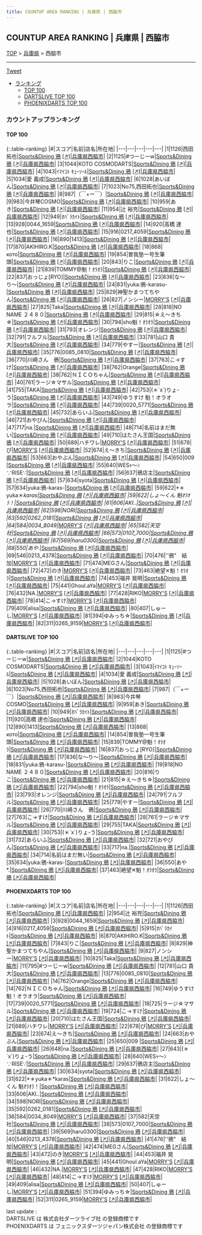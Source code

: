 ```yaml
---
title: COUNTUP AREA RANKING | 兵庫県 | 西脇市
---
```

## COUNTUP AREA RANKING | 兵庫県 | 西脇市

[TOP](/darts/rank/) > [兵庫県](/darts/rank/兵庫県/) > 西脇市

___

<a href="https://twitter.com/share?ref_src=twsrc%5Etfw" data-text="COUNTUP AREA RANKING | 兵庫県西脇市" class="twitter-share-button" data-hashtags="DARTSLIVE,PHOENIXDARTS,darts,ダーツ" data-show-count="false">Tweet</a>

* [ランキング](#カウントアップランキング)
    * [TOP 100](#top-100)
    * [DARTSLIVE TOP 100](#dartslive-top-100)
    * [PHOENIXDARTS TOP 100](#phoenixdarts-top-100)

### カウントアップランキング

#### TOP 100



{:.table-ranking}
|#|スコア|名前|店名|所在地|
|---|---|---|---|---|
|1|1126|<span class="rank-name-pd">西田 拓也</span>|<a href="/darts/rank/shops/91659.html">Sports&Dining 鴉</a> <a href="https://vs.phoenixdarts.com/jp/shop/shopDetailInfo/s_91659?s_seq=91659">[↗]</a>|<a href="/darts/rank/兵庫県/西脇市">兵庫県西脇市</a>|
|2|1125|<span class="rank-name-dl">#つーじーw</span>|<a href="/darts/rank/shops/179355d68bf3e2df58d385ea46352d8f.html">Sports&Dining 鴉</a> <a href="https://search.dartslive.com/jp/shop/179355d68bf3e2df58d385ea46352d8f">[↗]</a>|<a href="/darts/rank/兵庫県/西脇市">兵庫県西脇市</a>|
|3|1044|<span class="rank-name-dl">KOTO COSMODARTS</span>|<a href="/darts/rank/shops/179355d68bf3e2df58d385ea46352d8f.html">Sports&Dining 鴉</a> <a href="https://search.dartslive.com/jp/shop/179355d68bf3e2df58d385ea46352d8f">[↗]</a>|<a href="/darts/rank/兵庫県/西脇市">兵庫県西脇市</a>|
|4|1043|<span class="rank-name-dl">ｲﾏｲｺﾄ ｷｭｰｿｰﾙ</span>|<a href="/darts/rank/shops/179355d68bf3e2df58d385ea46352d8f.html">Sports&Dining 鴉</a> <a href="https://search.dartslive.com/jp/shop/179355d68bf3e2df58d385ea46352d8f">[↗]</a>|<a href="/darts/rank/兵庫県/西脇市">兵庫県西脇市</a>|
|5|1034|<span class="rank-name-dl">愛 義成</span>|<a href="/darts/rank/shops/179355d68bf3e2df58d385ea46352d8f.html">Sports&Dining 鴉</a> <a href="https://search.dartslive.com/jp/shop/179355d68bf3e2df58d385ea46352d8f">[↗]</a>|<a href="/darts/rank/兵庫県/西脇市">兵庫県西脇市</a>|
|6|1028|<span class="rank-name-dl">あいぼん</span>|<a href="/darts/rank/shops/179355d68bf3e2df58d385ea46352d8f.html">Sports&Dining 鴉</a> <a href="https://search.dartslive.com/jp/shop/179355d68bf3e2df58d385ea46352d8f">[↗]</a>|<a href="/darts/rank/兵庫県/西脇市">兵庫県西脇市</a>|
|7|1023|<span class="rank-name-dl">No75,西田拓也</span>|<a href="/darts/rank/shops/179355d68bf3e2df58d385ea46352d8f.html">Sports&Dining 鴉</a> <a href="https://search.dartslive.com/jp/shop/179355d68bf3e2df58d385ea46352d8f">[↗]</a>|<a href="/darts/rank/兵庫県/西脇市">兵庫県西脇市</a>|
|8|987|<span class="rank-name-dl">（￣+ー￣）</span>|<a href="/darts/rank/shops/179355d68bf3e2df58d385ea46352d8f.html">Sports&Dining 鴉</a> <a href="https://search.dartslive.com/jp/shop/179355d68bf3e2df58d385ea46352d8f">[↗]</a>|<a href="/darts/rank/兵庫県/西脇市">兵庫県西脇市</a>|
|9|983|<span class="rank-name-dl">今井琴COSMO</span>|<a href="/darts/rank/shops/179355d68bf3e2df58d385ea46352d8f.html">Sports&Dining 鴉</a> <a href="https://search.dartslive.com/jp/shop/179355d68bf3e2df58d385ea46352d8f">[↗]</a>|<a href="/darts/rank/兵庫県/西脇市">兵庫県西脇市</a>|
|10|959|<span class="rank-name-dl">あき</span>|<a href="/darts/rank/shops/179355d68bf3e2df58d385ea46352d8f.html">Sports&Dining 鴉</a> <a href="https://search.dartslive.com/jp/shop/179355d68bf3e2df58d385ea46352d8f">[↗]</a>|<a href="/darts/rank/兵庫県/西脇市">兵庫県西脇市</a>|
|11|954|<span class="rank-name-pd"><span class="pro-icon-pd"></span>辻󠄀 裕充</span>|<a href="/darts/rank/shops/91659.html">Sports&Dining 鴉</a> <a href="https://vs.phoenixdarts.com/jp/shop/shopDetailInfo/s_91659?s_seq=91659">[↗]</a>|<a href="/darts/rank/兵庫県/西脇市">兵庫県西脇市</a>|
|12|949|<span class="rank-name-dl">ｵﾊﾞﾗｶｲﾄ</span>|<a href="/darts/rank/shops/179355d68bf3e2df58d385ea46352d8f.html">Sports&Dining 鴉</a> <a href="https://search.dartslive.com/jp/shop/179355d68bf3e2df58d385ea46352d8f">[↗]</a>|<a href="/darts/rank/兵庫県/西脇市">兵庫県西脇市</a>|
|13|928|<span class="rank-name-pd">0044_1659</span>|<a href="/darts/rank/shops/91659.html">Sports&Dining 鴉</a> <a href="https://vs.phoenixdarts.com/jp/shop/shopDetailInfo/s_91659?s_seq=91659">[↗]</a>|<a href="/darts/rank/兵庫県/西脇市">兵庫県西脇市</a>|
|14|920|<span class="rank-name-dl">高橋 達也</span>|<a href="/darts/rank/shops/179355d68bf3e2df58d385ea46352d8f.html">Sports&Dining 鴉</a> <a href="https://search.dartslive.com/jp/shop/179355d68bf3e2df58d385ea46352d8f">[↗]</a>|<a href="/darts/rank/兵庫県/西脇市">兵庫県西脇市</a>|
|15|916|<span class="rank-name-pd">0217_4059</span>|<a href="/darts/rank/shops/91659.html">Sports&Dining 鴉</a> <a href="https://vs.phoenixdarts.com/jp/shop/shopDetailInfo/s_91659?s_seq=91659">[↗]</a>|<a href="/darts/rank/兵庫県/西脇市">兵庫県西脇市</a>|
|16|890|<span class="rank-name-dl">1413</span>|<a href="/darts/rank/shops/179355d68bf3e2df58d385ea46352d8f.html">Sports&Dining 鴉</a> <a href="https://search.dartslive.com/jp/shop/179355d68bf3e2df58d385ea46352d8f">[↗]</a>|<a href="/darts/rank/兵庫県/西脇市">兵庫県西脇市</a>|
|17|870|<span class="rank-name-pd">AKIHIRO.K</span>|<a href="/darts/rank/shops/91659.html">Sports&Dining 鴉</a> <a href="https://vs.phoenixdarts.com/jp/shop/shopDetailInfo/s_91659?s_seq=91659">[↗]</a>|<a href="/darts/rank/兵庫県/西脇市">兵庫県西脇市</a>|
|18|868|<span class="rank-name-dl">кото</span>|<a href="/darts/rank/shops/179355d68bf3e2df58d385ea46352d8f.html">Sports&Dining 鴉</a> <a href="https://search.dartslive.com/jp/shop/179355d68bf3e2df58d385ea46352d8f">[↗]</a>|<a href="/darts/rank/兵庫県/西脇市">兵庫県西脇市</a>|
|19|854|<span class="rank-name-dl">曽我塾一号生筆頭</span>|<a href="/darts/rank/shops/179355d68bf3e2df58d385ea46352d8f.html">Sports&Dining 鴉</a> <a href="https://search.dartslive.com/jp/shop/179355d68bf3e2df58d385ea46352d8f">[↗]</a>|<a href="/darts/rank/兵庫県/西脇市">兵庫県西脇市</a>|
|20|843|<span class="rank-name-pd">りこ</span>|<a href="/darts/rank/shops/91659.html">Sports&Dining 鴉</a> <a href="https://vs.phoenixdarts.com/jp/shop/shopDetailInfo/s_91659?s_seq=91659">[↗]</a>|<a href="/darts/rank/兵庫県/西脇市">兵庫県西脇市</a>|
|21|839|<span class="rank-name-dl">TOMMY@魁！ｵﾗｵﾗ</span>|<a href="/darts/rank/shops/179355d68bf3e2df58d385ea46352d8f.html">Sports&Dining 鴉</a> <a href="https://search.dartslive.com/jp/shop/179355d68bf3e2df58d385ea46352d8f">[↗]</a>|<a href="/darts/rank/兵庫県/西脇市">兵庫県西脇市</a>|
|22|837|<span class="rank-name-dl">おっじょ[RYO]</span>|<a href="/darts/rank/shops/179355d68bf3e2df58d385ea46352d8f.html">Sports&Dining 鴉</a> <a href="https://search.dartslive.com/jp/shop/179355d68bf3e2df58d385ea46352d8f">[↗]</a>|<a href="/darts/rank/兵庫県/西脇市">兵庫県西脇市</a>|
|23|836|<span class="rank-name-dl">な〜り〜</span>|<a href="/darts/rank/shops/179355d68bf3e2df58d385ea46352d8f.html">Sports&Dining 鴉</a> <a href="https://search.dartslive.com/jp/shop/179355d68bf3e2df58d385ea46352d8f">[↗]</a>|<a href="/darts/rank/兵庫県/西脇市">兵庫県西脇市</a>|
|24|831|<span class="rank-name-dl">yuka:鴉-karasu-</span>|<a href="/darts/rank/shops/179355d68bf3e2df58d385ea46352d8f.html">Sports&Dining 鴉</a> <a href="https://search.dartslive.com/jp/shop/179355d68bf3e2df58d385ea46352d8f">[↗]</a>|<a href="/darts/rank/兵庫県/西脇市">兵庫県西脇市</a>|
|25|829|<span class="rank-name-pd">神聖かまつてちやん</span>|<a href="/darts/rank/shops/91659.html">Sports&Dining 鴉</a> <a href="https://vs.phoenixdarts.com/jp/shop/shopDetailInfo/s_91659?s_seq=91659">[↗]</a>|<a href="/darts/rank/兵庫県/西脇市">兵庫県西脇市</a>|
|26|827|<span class="rank-name-pd">ノンシー</span>|<a href="/darts/rank/shops/88927.html">MORRY'S</a> <a href="https://vs.phoenixdarts.com/jp/shop/shopDetailInfo/s_88927?s_seq=88927">[↗]</a>|<a href="/darts/rank/兵庫県/西脇市">兵庫県西脇市</a>|
|27|825|<span class="rank-name-pd">Taka</span>|<a href="/darts/rank/shops/91659.html">Sports&Dining 鴉</a> <a href="https://vs.phoenixdarts.com/jp/shop/shopDetailInfo/s_91659?s_seq=91659">[↗]</a>|<a href="/darts/rank/兵庫県/西脇市">兵庫県西脇市</a>|
|28|818|<span class="rank-name-dl">NO NAME ２４８０</span>|<a href="/darts/rank/shops/179355d68bf3e2df58d385ea46352d8f.html">Sports&Dining 鴉</a> <a href="https://search.dartslive.com/jp/shop/179355d68bf3e2df58d385ea46352d8f">[↗]</a>|<a href="/darts/rank/兵庫県/西脇市">兵庫県西脇市</a>|
|29|815|<span class="rank-name-dl">☆え〜きち☆</span>|<a href="/darts/rank/shops/179355d68bf3e2df58d385ea46352d8f.html">Sports&Dining 鴉</a> <a href="https://search.dartslive.com/jp/shop/179355d68bf3e2df58d385ea46352d8f">[↗]</a>|<a href="/darts/rank/兵庫県/西脇市">兵庫県西脇市</a>|
|30|794|<span class="rank-name-dl">sho魁！ｵﾗｵﾗ</span>|<a href="/darts/rank/shops/179355d68bf3e2df58d385ea46352d8f.html">Sports&Dining 鴉</a> <a href="https://search.dartslive.com/jp/shop/179355d68bf3e2df58d385ea46352d8f">[↗]</a>|<a href="/darts/rank/兵庫県/西脇市">兵庫県西脇市</a>|
|31|793|<span class="rank-name-dl">オレンジ</span>|<a href="/darts/rank/shops/179355d68bf3e2df58d385ea46352d8f.html">Sports&Dining 鴉</a> <a href="https://search.dartslive.com/jp/shop/179355d68bf3e2df58d385ea46352d8f">[↗]</a>|<a href="/darts/rank/兵庫県/西脇市">兵庫県西脇市</a>|
|32|791|<span class="rank-name-dl">フルフル</span>|<a href="/darts/rank/shops/179355d68bf3e2df58d385ea46352d8f.html">Sports&Dining 鴉</a> <a href="https://search.dartslive.com/jp/shop/179355d68bf3e2df58d385ea46352d8f">[↗]</a>|<a href="/darts/rank/兵庫県/西脇市">兵庫県西脇市</a>|
|33|781|<span class="rank-name-pd"><span class="pro-icon-pd"></span>山口   貴大</span>|<a href="/darts/rank/shops/91659.html">Sports&Dining 鴉</a> <a href="https://vs.phoenixdarts.com/jp/shop/shopDetailInfo/s_91659?s_seq=91659">[↗]</a>|<a href="/darts/rank/兵庫県/西脇市">兵庫県西脇市</a>|
|34|779|<span class="rank-name-dl">やすー</span>|<a href="/darts/rank/shops/179355d68bf3e2df58d385ea46352d8f.html">Sports&Dining 鴉</a> <a href="https://search.dartslive.com/jp/shop/179355d68bf3e2df58d385ea46352d8f">[↗]</a>|<a href="/darts/rank/兵庫県/西脇市">兵庫県西脇市</a>|
|35|776|<span class="rank-name-pd">0085_0810</span>|<a href="/darts/rank/shops/91659.html">Sports&Dining 鴉</a> <a href="https://vs.phoenixdarts.com/jp/shop/shopDetailInfo/s_91659?s_seq=91659">[↗]</a>|<a href="/darts/rank/兵庫県/西脇市">兵庫県西脇市</a>|
|36|770|<span class="rank-name-dl">川崎さん　鴉</span>|<a href="/darts/rank/shops/179355d68bf3e2df58d385ea46352d8f.html">Sports&Dining 鴉</a> <a href="https://search.dartslive.com/jp/shop/179355d68bf3e2df58d385ea46352d8f">[↗]</a>|<a href="/darts/rank/兵庫県/西脇市">兵庫県西脇市</a>|
|37|763|<span class="rank-name-dl">こ→すけ</span>|<a href="/darts/rank/shops/179355d68bf3e2df58d385ea46352d8f.html">Sports&Dining 鴉</a> <a href="https://search.dartslive.com/jp/shop/179355d68bf3e2df58d385ea46352d8f">[↗]</a>|<a href="/darts/rank/兵庫県/西脇市">兵庫県西脇市</a>|
|38|762|<span class="rank-name-pd">Orange</span>|<a href="/darts/rank/shops/91659.html">Sports&Dining 鴉</a> <a href="https://vs.phoenixdarts.com/jp/shop/shopDetailInfo/s_91659?s_seq=91659">[↗]</a>|<a href="/darts/rank/兵庫県/西脇市">兵庫県西脇市</a>|
|38|762|<span class="rank-name-pd">ＮＩＣＯちゃん</span>|<a href="/darts/rank/shops/91659.html">Sports&Dining 鴉</a> <a href="https://vs.phoenixdarts.com/jp/shop/shopDetailInfo/s_91659?s_seq=91659">[↗]</a>|<a href="/darts/rank/兵庫県/西脇市">兵庫県西脇市</a>|
|40|761|<span class="rank-name-dl">ラージ☆マサル</span>|<a href="/darts/rank/shops/179355d68bf3e2df58d385ea46352d8f.html">Sports&Dining 鴉</a> <a href="https://search.dartslive.com/jp/shop/179355d68bf3e2df58d385ea46352d8f">[↗]</a>|<a href="/darts/rank/兵庫県/西脇市">兵庫県西脇市</a>|
|41|755|<span class="rank-name-dl">TAKA</span>|<a href="/darts/rank/shops/179355d68bf3e2df58d385ea46352d8f.html">Sports&Dining 鴉</a> <a href="https://search.dartslive.com/jp/shop/179355d68bf3e2df58d385ea46352d8f">[↗]</a>|<a href="/darts/rank/兵庫県/西脇市">兵庫県西脇市</a>|
|42|753|<span class="rank-name-dl">(＊´x`)りょ-う</span>|<a href="/darts/rank/shops/179355d68bf3e2df58d385ea46352d8f.html">Sports&Dining 鴉</a> <a href="https://search.dartslive.com/jp/shop/179355d68bf3e2df58d385ea46352d8f">[↗]</a>|<a href="/darts/rank/兵庫県/西脇市">兵庫県西脇市</a>|
|43|749|<span class="rank-name-pd">ゆうすけ  魁！オラオラ</span>|<a href="/darts/rank/shops/91659.html">Sports&Dining 鴉</a> <a href="https://vs.phoenixdarts.com/jp/shop/shopDetailInfo/s_91659?s_seq=91659">[↗]</a>|<a href="/darts/rank/兵庫県/西脇市">兵庫県西脇市</a>|
|44|739|<span class="rank-name-pd">0020_5771</span>|<a href="/darts/rank/shops/91659.html">Sports&Dining 鴉</a> <a href="https://vs.phoenixdarts.com/jp/shop/shopDetailInfo/s_91659?s_seq=91659">[↗]</a>|<a href="/darts/rank/兵庫県/西脇市">兵庫県西脇市</a>|
|45|732|<span class="rank-name-dl">あらいふ</span>|<a href="/darts/rank/shops/179355d68bf3e2df58d385ea46352d8f.html">Sports&Dining 鴉</a> <a href="https://search.dartslive.com/jp/shop/179355d68bf3e2df58d385ea46352d8f">[↗]</a>|<a href="/darts/rank/兵庫県/西脇市">兵庫県西脇市</a>|
|46|721|<span class="rank-name-dl">おやびん</span>|<a href="/darts/rank/shops/179355d68bf3e2df58d385ea46352d8f.html">Sports&Dining 鴉</a> <a href="https://search.dartslive.com/jp/shop/179355d68bf3e2df58d385ea46352d8f">[↗]</a>|<a href="/darts/rank/兵庫県/西脇市">兵庫県西脇市</a>|
|47|717|<span class="rank-name-dl">na.</span>|<a href="/darts/rank/shops/179355d68bf3e2df58d385ea46352d8f.html">Sports&Dining 鴉</a> <a href="https://search.dartslive.com/jp/shop/179355d68bf3e2df58d385ea46352d8f">[↗]</a>|<a href="/darts/rank/兵庫県/西脇市">兵庫県西脇市</a>|
|48|714|<span class="rank-name-dl">名前はまだ無い</span>|<a href="/darts/rank/shops/179355d68bf3e2df58d385ea46352d8f.html">Sports&Dining 鴉</a> <a href="https://search.dartslive.com/jp/shop/179355d68bf3e2df58d385ea46352d8f">[↗]</a>|<a href="/darts/rank/兵庫県/西脇市">兵庫県西脇市</a>|
|49|710|<span class="rank-name-pd">はたさん王国</span>|<a href="/darts/rank/shops/91659.html">Sports&Dining 鴉</a> <a href="https://vs.phoenixdarts.com/jp/shop/shopDetailInfo/s_91659?s_seq=91659">[↗]</a>|<a href="/darts/rank/兵庫県/西脇市">兵庫県西脇市</a>|
|50|689|<span class="rank-name-pd">ハチワレ</span>|<a href="/darts/rank/shops/88927.html">MORRY'S</a> <a href="https://vs.phoenixdarts.com/jp/shop/shopDetailInfo/s_88927?s_seq=88927">[↗]</a>|<a href="/darts/rank/兵庫県/西脇市">兵庫県西脇市</a>|
|51|678|<span class="rank-name-pd">ぴ</span>|<a href="/darts/rank/shops/88927.html">MORRY'S</a> <a href="https://vs.phoenixdarts.com/jp/shop/shopDetailInfo/s_88927?s_seq=88927">[↗]</a>|<a href="/darts/rank/兵庫県/西脇市">兵庫県西脇市</a>|
|52|674|<span class="rank-name-pd">え〜きち</span>|<a href="/darts/rank/shops/91659.html">Sports&Dining 鴉</a> <a href="https://vs.phoenixdarts.com/jp/shop/shopDetailInfo/s_91659?s_seq=91659">[↗]</a>|<a href="/darts/rank/兵庫県/西脇市">兵庫県西脇市</a>|
|53|663|<span class="rank-name-pd">おやぶん</span>|<a href="/darts/rank/shops/91659.html">Sports&Dining 鴉</a> <a href="https://vs.phoenixdarts.com/jp/shop/shopDetailInfo/s_91659?s_seq=91659">[↗]</a>|<a href="/darts/rank/兵庫県/西脇市">兵庫県西脇市</a>|
|54|650|<span class="rank-name-pd">009 </span>|<a href="/darts/rank/shops/91659.html">Sports&Dining 鴉</a> <a href="https://vs.phoenixdarts.com/jp/shop/shopDetailInfo/s_91659?s_seq=91659">[↗]</a>|<a href="/darts/rank/兵庫県/西脇市">兵庫県西脇市</a>|
|55|640|<span class="rank-name-pd">WESｬ～ﾝ∵RISE∵</span>|<a href="/darts/rank/shops/91659.html">Sports&Dining 鴉</a> <a href="https://vs.phoenixdarts.com/jp/shop/shopDetailInfo/s_91659?s_seq=91659">[↗]</a>|<a href="/darts/rank/兵庫県/西脇市">兵庫県西脇市</a>|
|56|637|<span class="rank-name-pd">鴉店主</span>|<a href="/darts/rank/shops/91659.html">Sports&Dining 鴉</a> <a href="https://vs.phoenixdarts.com/jp/shop/shopDetailInfo/s_91659?s_seq=91659">[↗]</a>|<a href="/darts/rank/兵庫県/西脇市">兵庫県西脇市</a>|
|57|634|<span class="rank-name-pd">syota</span>|<a href="/darts/rank/shops/91659.html">Sports&Dining 鴉</a> <a href="https://vs.phoenixdarts.com/jp/shop/shopDetailInfo/s_91659?s_seq=91659">[↗]</a>|<a href="/darts/rank/兵庫県/西脇市">兵庫県西脇市</a>|
|57|634|<span class="rank-name-dl">yuka:鴉-karas-</span>|<a href="/darts/rank/shops/179355d68bf3e2df58d385ea46352d8f.html">Sports&Dining 鴉</a> <a href="https://search.dartslive.com/jp/shop/179355d68bf3e2df58d385ea46352d8f">[↗]</a>|<a href="/darts/rank/兵庫県/西脇市">兵庫県西脇市</a>|
|59|622|<span class="rank-name-pd">*＊yuka＊*karas</span>|<a href="/darts/rank/shops/91659.html">Sports&Dining 鴉</a> <a href="https://vs.phoenixdarts.com/jp/shop/shopDetailInfo/s_91659?s_seq=91659">[↗]</a>|<a href="/darts/rank/兵庫県/西脇市">兵庫県西脇市</a>|
|59|622|<span class="rank-name-pd">しょ～くん 魁ｵﾗｵﾗ！</span>|<a href="/darts/rank/shops/91659.html">Sports&Dining 鴉</a> <a href="https://vs.phoenixdarts.com/jp/shop/shopDetailInfo/s_91659?s_seq=91659">[↗]</a>|<a href="/darts/rank/兵庫県/西脇市">兵庫県西脇市</a>|
|61|606|<span class="rank-name-pd">AKI..</span>|<a href="/darts/rank/shops/91659.html">Sports&Dining 鴉</a> <a href="https://vs.phoenixdarts.com/jp/shop/shopDetailInfo/s_91659?s_seq=91659">[↗]</a>|<a href="/darts/rank/兵庫県/西脇市">兵庫県西脇市</a>|
|62|598|<span class="rank-name-pd">NORI</span>|<a href="/darts/rank/shops/91659.html">Sports&Dining 鴉</a> <a href="https://vs.phoenixdarts.com/jp/shop/shopDetailInfo/s_91659?s_seq=91659">[↗]</a>|<a href="/darts/rank/兵庫県/西脇市">兵庫県西脇市</a>|
|63|592|<span class="rank-name-pd">0262_0181</span>|<a href="/darts/rank/shops/91659.html">Sports&Dining 鴉</a> <a href="https://vs.phoenixdarts.com/jp/shop/shopDetailInfo/s_91659?s_seq=91659">[↗]</a>|<a href="/darts/rank/兵庫県/西脇市">兵庫県西脇市</a>|
|64|584|<span class="rank-name-pd">0034_8049</span>|<a href="/darts/rank/shops/88927.html">MORRY'S</a> <a href="https://vs.phoenixdarts.com/jp/shop/shopDetailInfo/s_88927?s_seq=88927">[↗]</a>|<a href="/darts/rank/兵庫県/西脇市">兵庫県西脇市</a>|
|65|582|<span class="rank-name-pd">天空社</span>|<a href="/darts/rank/shops/91659.html">Sports&Dining 鴉</a> <a href="https://vs.phoenixdarts.com/jp/shop/shopDetailInfo/s_91659?s_seq=91659">[↗]</a>|<a href="/darts/rank/兵庫県/西脇市">兵庫県西脇市</a>|
|66|573|<span class="rank-name-pd">0107_7000</span>|<a href="/darts/rank/shops/91659.html">Sports&Dining 鴉</a> <a href="https://vs.phoenixdarts.com/jp/shop/shopDetailInfo/s_91659?s_seq=91659">[↗]</a>|<a href="/darts/rank/兵庫県/西脇市">兵庫県西脇市</a>|
|67|569|<span class="rank-name-pd">haru0300</span>|<a href="/darts/rank/shops/91659.html">Sports&Dining 鴉</a> <a href="https://vs.phoenixdarts.com/jp/shop/shopDetailInfo/s_91659?s_seq=91659">[↗]</a>|<a href="/darts/rank/兵庫県/西脇市">兵庫県西脇市</a>|
|68|550|<span class="rank-name-dl">あや*.</span>|<a href="/darts/rank/shops/179355d68bf3e2df58d385ea46352d8f.html">Sports&Dining 鴉</a> <a href="https://search.dartslive.com/jp/shop/179355d68bf3e2df58d385ea46352d8f">[↗]</a>|<a href="/darts/rank/兵庫県/西脇市">兵庫県西脇市</a>|
|69|546|<span class="rank-name-pd">0213_4378</span>|<a href="/darts/rank/shops/91659.html">Sports&Dining 鴉</a> <a href="https://vs.phoenixdarts.com/jp/shop/shopDetailInfo/s_91659?s_seq=91659">[↗]</a>|<a href="/darts/rank/兵庫県/西脇市">兵庫県西脇市</a>|
|70|476|<span class="rank-name-pd">&#x27;&#x27;鴉&quot;　結加</span>|<a href="/darts/rank/shops/88927.html">MORRY'S</a> <a href="https://vs.phoenixdarts.com/jp/shop/shopDetailInfo/s_88927?s_seq=88927">[↗]</a>|<a href="/darts/rank/兵庫県/西脇市">兵庫県西脇市</a>|
|71|474|<span class="rank-name-pd">MEGさん</span>|<a href="/darts/rank/shops/91659.html">Sports&Dining 鴉</a> <a href="https://vs.phoenixdarts.com/jp/shop/shopDetailInfo/s_91659?s_seq=91659">[↗]</a>|<a href="/darts/rank/兵庫県/西脇市">兵庫県西脇市</a>|
|72|472|<span class="rank-name-pd">のき</span>|<a href="/darts/rank/shops/88927.html">MORRY'S</a> <a href="https://vs.phoenixdarts.com/jp/shop/shopDetailInfo/s_88927?s_seq=88927">[↗]</a>|<a href="/darts/rank/兵庫県/西脇市">兵庫県西脇市</a>|
|73|463|<span class="rank-name-dl">絶望✕魁！ｵﾗｵﾗ</span>|<a href="/darts/rank/shops/179355d68bf3e2df58d385ea46352d8f.html">Sports&Dining 鴉</a> <a href="https://search.dartslive.com/jp/shop/179355d68bf3e2df58d385ea46352d8f">[↗]</a>|<a href="/darts/rank/兵庫県/西脇市">兵庫県西脇市</a>|
|74|453|<span class="rank-name-pd"><span class="pro-icon-pd"></span>福井 晃明</span>|<a href="/darts/rank/shops/91659.html">Sports&Dining 鴉</a> <a href="https://vs.phoenixdarts.com/jp/shop/shopDetailInfo/s_91659?s_seq=91659">[↗]</a>|<a href="/darts/rank/兵庫県/西脇市">兵庫県西脇市</a>|
|75|441|<span class="rank-name-pd">Ghoul.aYa</span>|<a href="/darts/rank/shops/88927.html">MORRY'S</a> <a href="https://vs.phoenixdarts.com/jp/shop/shopDetailInfo/s_88927?s_seq=88927">[↗]</a>|<a href="/darts/rank/兵庫県/西脇市">兵庫県西脇市</a>|
|76|432|<span class="rank-name-pd">NA.</span>|<a href="/darts/rank/shops/88927.html">MORRY'S</a> <a href="https://vs.phoenixdarts.com/jp/shop/shopDetailInfo/s_88927?s_seq=88927">[↗]</a>|<a href="/darts/rank/兵庫県/西脇市">兵庫県西脇市</a>|
|77|428|<span class="rank-name-pd">RIKO</span>|<a href="/darts/rank/shops/88927.html">MORRY'S</a> <a href="https://vs.phoenixdarts.com/jp/shop/shopDetailInfo/s_88927?s_seq=88927">[↗]</a>|<a href="/darts/rank/兵庫県/西脇市">兵庫県西脇市</a>|
|78|414|<span class="rank-name-pd">こ→すけ</span>|<a href="/darts/rank/shops/88927.html">MORRY'S</a> <a href="https://vs.phoenixdarts.com/jp/shop/shopDetailInfo/s_88927?s_seq=88927">[↗]</a>|<a href="/darts/rank/兵庫県/西脇市">兵庫県西脇市</a>|
|79|409|<span class="rank-name-pd">alisa</span>|<a href="/darts/rank/shops/91659.html">Sports&Dining 鴉</a> <a href="https://vs.phoenixdarts.com/jp/shop/shopDetailInfo/s_91659?s_seq=91659">[↗]</a>|<a href="/darts/rank/兵庫県/西脇市">兵庫県西脇市</a>|
|80|407|<span class="rank-name-pd">しゅーし</span>|<a href="/darts/rank/shops/88927.html">MORRY'S</a> <a href="https://vs.phoenixdarts.com/jp/shop/shopDetailInfo/s_88927?s_seq=88927">[↗]</a>|<a href="/darts/rank/兵庫県/西脇市">兵庫県西脇市</a>|
|81|394|<span class="rank-name-pd">ゆみっち☆</span>|<a href="/darts/rank/shops/91659.html">Sports&Dining 鴉</a> <a href="https://vs.phoenixdarts.com/jp/shop/shopDetailInfo/s_91659?s_seq=91659">[↗]</a>|<a href="/darts/rank/兵庫県/西脇市">兵庫県西脇市</a>|
|82|311|<span class="rank-name-pd">0265_9159</span>|<a href="/darts/rank/shops/88927.html">MORRY'S</a> <a href="https://vs.phoenixdarts.com/jp/shop/shopDetailInfo/s_88927?s_seq=88927">[↗]</a>|<a href="/darts/rank/兵庫県/西脇市">兵庫県西脇市</a>|


#### DARTSLIVE TOP 100



{:.table-ranking}
|#|スコア|名前|店名|所在地|
|---|---|---|---|---|
|1|1125|<span class="rank-name-dl">#つーじーw</span>|<a href="/darts/rank/shops/179355d68bf3e2df58d385ea46352d8f.html">Sports&Dining 鴉</a> <a href="https://search.dartslive.com/jp/shop/179355d68bf3e2df58d385ea46352d8f">[↗]</a>|<a href="/darts/rank/兵庫県/西脇市">兵庫県西脇市</a>|
|2|1044|<span class="rank-name-dl">KOTO COSMODARTS</span>|<a href="/darts/rank/shops/179355d68bf3e2df58d385ea46352d8f.html">Sports&Dining 鴉</a> <a href="https://search.dartslive.com/jp/shop/179355d68bf3e2df58d385ea46352d8f">[↗]</a>|<a href="/darts/rank/兵庫県/西脇市">兵庫県西脇市</a>|
|3|1043|<span class="rank-name-dl">ｲﾏｲｺﾄ ｷｭｰｿｰﾙ</span>|<a href="/darts/rank/shops/179355d68bf3e2df58d385ea46352d8f.html">Sports&Dining 鴉</a> <a href="https://search.dartslive.com/jp/shop/179355d68bf3e2df58d385ea46352d8f">[↗]</a>|<a href="/darts/rank/兵庫県/西脇市">兵庫県西脇市</a>|
|4|1034|<span class="rank-name-dl">愛 義成</span>|<a href="/darts/rank/shops/179355d68bf3e2df58d385ea46352d8f.html">Sports&Dining 鴉</a> <a href="https://search.dartslive.com/jp/shop/179355d68bf3e2df58d385ea46352d8f">[↗]</a>|<a href="/darts/rank/兵庫県/西脇市">兵庫県西脇市</a>|
|5|1028|<span class="rank-name-dl">あいぼん</span>|<a href="/darts/rank/shops/179355d68bf3e2df58d385ea46352d8f.html">Sports&Dining 鴉</a> <a href="https://search.dartslive.com/jp/shop/179355d68bf3e2df58d385ea46352d8f">[↗]</a>|<a href="/darts/rank/兵庫県/西脇市">兵庫県西脇市</a>|
|6|1023|<span class="rank-name-dl">No75,西田拓也</span>|<a href="/darts/rank/shops/179355d68bf3e2df58d385ea46352d8f.html">Sports&Dining 鴉</a> <a href="https://search.dartslive.com/jp/shop/179355d68bf3e2df58d385ea46352d8f">[↗]</a>|<a href="/darts/rank/兵庫県/西脇市">兵庫県西脇市</a>|
|7|987|<span class="rank-name-dl">（￣+ー￣）</span>|<a href="/darts/rank/shops/179355d68bf3e2df58d385ea46352d8f.html">Sports&Dining 鴉</a> <a href="https://search.dartslive.com/jp/shop/179355d68bf3e2df58d385ea46352d8f">[↗]</a>|<a href="/darts/rank/兵庫県/西脇市">兵庫県西脇市</a>|
|8|983|<span class="rank-name-dl">今井琴COSMO</span>|<a href="/darts/rank/shops/179355d68bf3e2df58d385ea46352d8f.html">Sports&Dining 鴉</a> <a href="https://search.dartslive.com/jp/shop/179355d68bf3e2df58d385ea46352d8f">[↗]</a>|<a href="/darts/rank/兵庫県/西脇市">兵庫県西脇市</a>|
|9|959|<span class="rank-name-dl">あき</span>|<a href="/darts/rank/shops/179355d68bf3e2df58d385ea46352d8f.html">Sports&Dining 鴉</a> <a href="https://search.dartslive.com/jp/shop/179355d68bf3e2df58d385ea46352d8f">[↗]</a>|<a href="/darts/rank/兵庫県/西脇市">兵庫県西脇市</a>|
|10|949|<span class="rank-name-dl">ｵﾊﾞﾗｶｲﾄ</span>|<a href="/darts/rank/shops/179355d68bf3e2df58d385ea46352d8f.html">Sports&Dining 鴉</a> <a href="https://search.dartslive.com/jp/shop/179355d68bf3e2df58d385ea46352d8f">[↗]</a>|<a href="/darts/rank/兵庫県/西脇市">兵庫県西脇市</a>|
|11|920|<span class="rank-name-dl">高橋 達也</span>|<a href="/darts/rank/shops/179355d68bf3e2df58d385ea46352d8f.html">Sports&Dining 鴉</a> <a href="https://search.dartslive.com/jp/shop/179355d68bf3e2df58d385ea46352d8f">[↗]</a>|<a href="/darts/rank/兵庫県/西脇市">兵庫県西脇市</a>|
|12|890|<span class="rank-name-dl">1413</span>|<a href="/darts/rank/shops/179355d68bf3e2df58d385ea46352d8f.html">Sports&Dining 鴉</a> <a href="https://search.dartslive.com/jp/shop/179355d68bf3e2df58d385ea46352d8f">[↗]</a>|<a href="/darts/rank/兵庫県/西脇市">兵庫県西脇市</a>|
|13|868|<span class="rank-name-dl">кото</span>|<a href="/darts/rank/shops/179355d68bf3e2df58d385ea46352d8f.html">Sports&Dining 鴉</a> <a href="https://search.dartslive.com/jp/shop/179355d68bf3e2df58d385ea46352d8f">[↗]</a>|<a href="/darts/rank/兵庫県/西脇市">兵庫県西脇市</a>|
|14|854|<span class="rank-name-dl">曽我塾一号生筆頭</span>|<a href="/darts/rank/shops/179355d68bf3e2df58d385ea46352d8f.html">Sports&Dining 鴉</a> <a href="https://search.dartslive.com/jp/shop/179355d68bf3e2df58d385ea46352d8f">[↗]</a>|<a href="/darts/rank/兵庫県/西脇市">兵庫県西脇市</a>|
|15|839|<span class="rank-name-dl">TOMMY@魁！ｵﾗｵﾗ</span>|<a href="/darts/rank/shops/179355d68bf3e2df58d385ea46352d8f.html">Sports&Dining 鴉</a> <a href="https://search.dartslive.com/jp/shop/179355d68bf3e2df58d385ea46352d8f">[↗]</a>|<a href="/darts/rank/兵庫県/西脇市">兵庫県西脇市</a>|
|16|837|<span class="rank-name-dl">おっじょ[RYO]</span>|<a href="/darts/rank/shops/179355d68bf3e2df58d385ea46352d8f.html">Sports&Dining 鴉</a> <a href="https://search.dartslive.com/jp/shop/179355d68bf3e2df58d385ea46352d8f">[↗]</a>|<a href="/darts/rank/兵庫県/西脇市">兵庫県西脇市</a>|
|17|836|<span class="rank-name-dl">な〜り〜</span>|<a href="/darts/rank/shops/179355d68bf3e2df58d385ea46352d8f.html">Sports&Dining 鴉</a> <a href="https://search.dartslive.com/jp/shop/179355d68bf3e2df58d385ea46352d8f">[↗]</a>|<a href="/darts/rank/兵庫県/西脇市">兵庫県西脇市</a>|
|18|831|<span class="rank-name-dl">yuka:鴉-karasu-</span>|<a href="/darts/rank/shops/179355d68bf3e2df58d385ea46352d8f.html">Sports&Dining 鴉</a> <a href="https://search.dartslive.com/jp/shop/179355d68bf3e2df58d385ea46352d8f">[↗]</a>|<a href="/darts/rank/兵庫県/西脇市">兵庫県西脇市</a>|
|19|818|<span class="rank-name-dl">NO NAME ２４８０</span>|<a href="/darts/rank/shops/179355d68bf3e2df58d385ea46352d8f.html">Sports&Dining 鴉</a> <a href="https://search.dartslive.com/jp/shop/179355d68bf3e2df58d385ea46352d8f">[↗]</a>|<a href="/darts/rank/兵庫県/西脇市">兵庫県西脇市</a>|
|20|816|<span class="rank-name-dl">りこ</span>|<a href="/darts/rank/shops/179355d68bf3e2df58d385ea46352d8f.html">Sports&Dining 鴉</a> <a href="https://search.dartslive.com/jp/shop/179355d68bf3e2df58d385ea46352d8f">[↗]</a>|<a href="/darts/rank/兵庫県/西脇市">兵庫県西脇市</a>|
|21|815|<span class="rank-name-dl">☆え〜きち☆</span>|<a href="/darts/rank/shops/179355d68bf3e2df58d385ea46352d8f.html">Sports&Dining 鴉</a> <a href="https://search.dartslive.com/jp/shop/179355d68bf3e2df58d385ea46352d8f">[↗]</a>|<a href="/darts/rank/兵庫県/西脇市">兵庫県西脇市</a>|
|22|794|<span class="rank-name-dl">sho魁！ｵﾗｵﾗ</span>|<a href="/darts/rank/shops/179355d68bf3e2df58d385ea46352d8f.html">Sports&Dining 鴉</a> <a href="https://search.dartslive.com/jp/shop/179355d68bf3e2df58d385ea46352d8f">[↗]</a>|<a href="/darts/rank/兵庫県/西脇市">兵庫県西脇市</a>|
|23|793|<span class="rank-name-dl">オレンジ</span>|<a href="/darts/rank/shops/179355d68bf3e2df58d385ea46352d8f.html">Sports&Dining 鴉</a> <a href="https://search.dartslive.com/jp/shop/179355d68bf3e2df58d385ea46352d8f">[↗]</a>|<a href="/darts/rank/兵庫県/西脇市">兵庫県西脇市</a>|
|24|791|<span class="rank-name-dl">フルフル</span>|<a href="/darts/rank/shops/179355d68bf3e2df58d385ea46352d8f.html">Sports&Dining 鴉</a> <a href="https://search.dartslive.com/jp/shop/179355d68bf3e2df58d385ea46352d8f">[↗]</a>|<a href="/darts/rank/兵庫県/西脇市">兵庫県西脇市</a>|
|25|779|<span class="rank-name-dl">やすー</span>|<a href="/darts/rank/shops/179355d68bf3e2df58d385ea46352d8f.html">Sports&Dining 鴉</a> <a href="https://search.dartslive.com/jp/shop/179355d68bf3e2df58d385ea46352d8f">[↗]</a>|<a href="/darts/rank/兵庫県/西脇市">兵庫県西脇市</a>|
|26|770|<span class="rank-name-dl">川崎さん　鴉</span>|<a href="/darts/rank/shops/179355d68bf3e2df58d385ea46352d8f.html">Sports&Dining 鴉</a> <a href="https://search.dartslive.com/jp/shop/179355d68bf3e2df58d385ea46352d8f">[↗]</a>|<a href="/darts/rank/兵庫県/西脇市">兵庫県西脇市</a>|
|27|763|<span class="rank-name-dl">こ→すけ</span>|<a href="/darts/rank/shops/179355d68bf3e2df58d385ea46352d8f.html">Sports&Dining 鴉</a> <a href="https://search.dartslive.com/jp/shop/179355d68bf3e2df58d385ea46352d8f">[↗]</a>|<a href="/darts/rank/兵庫県/西脇市">兵庫県西脇市</a>|
|28|761|<span class="rank-name-dl">ラージ☆マサル</span>|<a href="/darts/rank/shops/179355d68bf3e2df58d385ea46352d8f.html">Sports&Dining 鴉</a> <a href="https://search.dartslive.com/jp/shop/179355d68bf3e2df58d385ea46352d8f">[↗]</a>|<a href="/darts/rank/兵庫県/西脇市">兵庫県西脇市</a>|
|29|755|<span class="rank-name-dl">TAKA</span>|<a href="/darts/rank/shops/179355d68bf3e2df58d385ea46352d8f.html">Sports&Dining 鴉</a> <a href="https://search.dartslive.com/jp/shop/179355d68bf3e2df58d385ea46352d8f">[↗]</a>|<a href="/darts/rank/兵庫県/西脇市">兵庫県西脇市</a>|
|30|753|<span class="rank-name-dl">(＊´x`)りょ-う</span>|<a href="/darts/rank/shops/179355d68bf3e2df58d385ea46352d8f.html">Sports&Dining 鴉</a> <a href="https://search.dartslive.com/jp/shop/179355d68bf3e2df58d385ea46352d8f">[↗]</a>|<a href="/darts/rank/兵庫県/西脇市">兵庫県西脇市</a>|
|31|732|<span class="rank-name-dl">あらいふ</span>|<a href="/darts/rank/shops/179355d68bf3e2df58d385ea46352d8f.html">Sports&Dining 鴉</a> <a href="https://search.dartslive.com/jp/shop/179355d68bf3e2df58d385ea46352d8f">[↗]</a>|<a href="/darts/rank/兵庫県/西脇市">兵庫県西脇市</a>|
|32|721|<span class="rank-name-dl">おやびん</span>|<a href="/darts/rank/shops/179355d68bf3e2df58d385ea46352d8f.html">Sports&Dining 鴉</a> <a href="https://search.dartslive.com/jp/shop/179355d68bf3e2df58d385ea46352d8f">[↗]</a>|<a href="/darts/rank/兵庫県/西脇市">兵庫県西脇市</a>|
|33|717|<span class="rank-name-dl">na.</span>|<a href="/darts/rank/shops/179355d68bf3e2df58d385ea46352d8f.html">Sports&Dining 鴉</a> <a href="https://search.dartslive.com/jp/shop/179355d68bf3e2df58d385ea46352d8f">[↗]</a>|<a href="/darts/rank/兵庫県/西脇市">兵庫県西脇市</a>|
|34|714|<span class="rank-name-dl">名前はまだ無い</span>|<a href="/darts/rank/shops/179355d68bf3e2df58d385ea46352d8f.html">Sports&Dining 鴉</a> <a href="https://search.dartslive.com/jp/shop/179355d68bf3e2df58d385ea46352d8f">[↗]</a>|<a href="/darts/rank/兵庫県/西脇市">兵庫県西脇市</a>|
|35|634|<span class="rank-name-dl">yuka:鴉-karas-</span>|<a href="/darts/rank/shops/179355d68bf3e2df58d385ea46352d8f.html">Sports&Dining 鴉</a> <a href="https://search.dartslive.com/jp/shop/179355d68bf3e2df58d385ea46352d8f">[↗]</a>|<a href="/darts/rank/兵庫県/西脇市">兵庫県西脇市</a>|
|36|550|<span class="rank-name-dl">あや*.</span>|<a href="/darts/rank/shops/179355d68bf3e2df58d385ea46352d8f.html">Sports&Dining 鴉</a> <a href="https://search.dartslive.com/jp/shop/179355d68bf3e2df58d385ea46352d8f">[↗]</a>|<a href="/darts/rank/兵庫県/西脇市">兵庫県西脇市</a>|
|37|463|<span class="rank-name-dl">絶望✕魁！ｵﾗｵﾗ</span>|<a href="/darts/rank/shops/179355d68bf3e2df58d385ea46352d8f.html">Sports&Dining 鴉</a> <a href="https://search.dartslive.com/jp/shop/179355d68bf3e2df58d385ea46352d8f">[↗]</a>|<a href="/darts/rank/兵庫県/西脇市">兵庫県西脇市</a>|


#### PHOENIXDARTS TOP 100



{:.table-ranking}
|#|スコア|名前|店名|所在地|
|---|---|---|---|---|
|1|1126|<span class="rank-name-pd">西田 拓也</span>|<a href="/darts/rank/shops/91659.html">Sports&Dining 鴉</a> <a href="https://vs.phoenixdarts.com/jp/shop/shopDetailInfo/s_91659?s_seq=91659">[↗]</a>|<a href="/darts/rank/兵庫県/西脇市">兵庫県西脇市</a>|
|2|954|<span class="rank-name-pd"><span class="pro-icon-pd"></span>辻󠄀 裕充</span>|<a href="/darts/rank/shops/91659.html">Sports&Dining 鴉</a> <a href="https://vs.phoenixdarts.com/jp/shop/shopDetailInfo/s_91659?s_seq=91659">[↗]</a>|<a href="/darts/rank/兵庫県/西脇市">兵庫県西脇市</a>|
|3|928|<span class="rank-name-pd">0044_1659</span>|<a href="/darts/rank/shops/91659.html">Sports&Dining 鴉</a> <a href="https://vs.phoenixdarts.com/jp/shop/shopDetailInfo/s_91659?s_seq=91659">[↗]</a>|<a href="/darts/rank/兵庫県/西脇市">兵庫県西脇市</a>|
|4|916|<span class="rank-name-pd">0217_4059</span>|<a href="/darts/rank/shops/91659.html">Sports&Dining 鴉</a> <a href="https://vs.phoenixdarts.com/jp/shop/shopDetailInfo/s_91659?s_seq=91659">[↗]</a>|<a href="/darts/rank/兵庫県/西脇市">兵庫県西脇市</a>|
|5|915|<span class="rank-name-pd">ｵﾊﾞﾗｶｲﾄ</span>|<a href="/darts/rank/shops/91659.html">Sports&Dining 鴉</a> <a href="https://vs.phoenixdarts.com/jp/shop/shopDetailInfo/s_91659?s_seq=91659">[↗]</a>|<a href="/darts/rank/兵庫県/西脇市">兵庫県西脇市</a>|
|6|870|<span class="rank-name-pd">AKIHIRO.K</span>|<a href="/darts/rank/shops/91659.html">Sports&Dining 鴉</a> <a href="https://vs.phoenixdarts.com/jp/shop/shopDetailInfo/s_91659?s_seq=91659">[↗]</a>|<a href="/darts/rank/兵庫県/西脇市">兵庫県西脇市</a>|
|7|843|<span class="rank-name-pd">りこ</span>|<a href="/darts/rank/shops/91659.html">Sports&Dining 鴉</a> <a href="https://vs.phoenixdarts.com/jp/shop/shopDetailInfo/s_91659?s_seq=91659">[↗]</a>|<a href="/darts/rank/兵庫県/西脇市">兵庫県西脇市</a>|
|8|829|<span class="rank-name-pd">神聖かまつてちやん</span>|<a href="/darts/rank/shops/91659.html">Sports&Dining 鴉</a> <a href="https://vs.phoenixdarts.com/jp/shop/shopDetailInfo/s_91659?s_seq=91659">[↗]</a>|<a href="/darts/rank/兵庫県/西脇市">兵庫県西脇市</a>|
|9|827|<span class="rank-name-pd">ノンシー</span>|<a href="/darts/rank/shops/88927.html">MORRY'S</a> <a href="https://vs.phoenixdarts.com/jp/shop/shopDetailInfo/s_88927?s_seq=88927">[↗]</a>|<a href="/darts/rank/兵庫県/西脇市">兵庫県西脇市</a>|
|10|825|<span class="rank-name-pd">Taka</span>|<a href="/darts/rank/shops/91659.html">Sports&Dining 鴉</a> <a href="https://vs.phoenixdarts.com/jp/shop/shopDetailInfo/s_91659?s_seq=91659">[↗]</a>|<a href="/darts/rank/兵庫県/西脇市">兵庫県西脇市</a>|
|11|795|<span class="rank-name-pd">#つーじーw</span>|<a href="/darts/rank/shops/91659.html">Sports&Dining 鴉</a> <a href="https://vs.phoenixdarts.com/jp/shop/shopDetailInfo/s_91659?s_seq=91659">[↗]</a>|<a href="/darts/rank/兵庫県/西脇市">兵庫県西脇市</a>|
|12|781|<span class="rank-name-pd"><span class="pro-icon-pd"></span>山口   貴大</span>|<a href="/darts/rank/shops/91659.html">Sports&Dining 鴉</a> <a href="https://vs.phoenixdarts.com/jp/shop/shopDetailInfo/s_91659?s_seq=91659">[↗]</a>|<a href="/darts/rank/兵庫県/西脇市">兵庫県西脇市</a>|
|13|776|<span class="rank-name-pd">0085_0810</span>|<a href="/darts/rank/shops/91659.html">Sports&Dining 鴉</a> <a href="https://vs.phoenixdarts.com/jp/shop/shopDetailInfo/s_91659?s_seq=91659">[↗]</a>|<a href="/darts/rank/兵庫県/西脇市">兵庫県西脇市</a>|
|14|762|<span class="rank-name-pd">Orange</span>|<a href="/darts/rank/shops/91659.html">Sports&Dining 鴉</a> <a href="https://vs.phoenixdarts.com/jp/shop/shopDetailInfo/s_91659?s_seq=91659">[↗]</a>|<a href="/darts/rank/兵庫県/西脇市">兵庫県西脇市</a>|
|14|762|<span class="rank-name-pd">ＮＩＣＯちゃん</span>|<a href="/darts/rank/shops/91659.html">Sports&Dining 鴉</a> <a href="https://vs.phoenixdarts.com/jp/shop/shopDetailInfo/s_91659?s_seq=91659">[↗]</a>|<a href="/darts/rank/兵庫県/西脇市">兵庫県西脇市</a>|
|16|749|<span class="rank-name-pd">ゆうすけ  魁！オラオラ</span>|<a href="/darts/rank/shops/91659.html">Sports&Dining 鴉</a> <a href="https://vs.phoenixdarts.com/jp/shop/shopDetailInfo/s_91659?s_seq=91659">[↗]</a>|<a href="/darts/rank/兵庫県/西脇市">兵庫県西脇市</a>|
|17|739|<span class="rank-name-pd">0020_5771</span>|<a href="/darts/rank/shops/91659.html">Sports&Dining 鴉</a> <a href="https://vs.phoenixdarts.com/jp/shop/shopDetailInfo/s_91659?s_seq=91659">[↗]</a>|<a href="/darts/rank/兵庫県/西脇市">兵庫県西脇市</a>|
|18|725|<span class="rank-name-pd">ラージ☆マサル</span>|<a href="/darts/rank/shops/91659.html">Sports&Dining 鴉</a> <a href="https://vs.phoenixdarts.com/jp/shop/shopDetailInfo/s_91659?s_seq=91659">[↗]</a>|<a href="/darts/rank/兵庫県/西脇市">兵庫県西脇市</a>|
|19|724|<span class="rank-name-pd">こ→すけ</span>|<a href="/darts/rank/shops/91659.html">Sports&Dining 鴉</a> <a href="https://vs.phoenixdarts.com/jp/shop/shopDetailInfo/s_91659?s_seq=91659">[↗]</a>|<a href="/darts/rank/兵庫県/西脇市">兵庫県西脇市</a>|
|20|710|<span class="rank-name-pd">はたさん王国</span>|<a href="/darts/rank/shops/91659.html">Sports&Dining 鴉</a> <a href="https://vs.phoenixdarts.com/jp/shop/shopDetailInfo/s_91659?s_seq=91659">[↗]</a>|<a href="/darts/rank/兵庫県/西脇市">兵庫県西脇市</a>|
|21|689|<span class="rank-name-pd">ハチワレ</span>|<a href="/darts/rank/shops/88927.html">MORRY'S</a> <a href="https://vs.phoenixdarts.com/jp/shop/shopDetailInfo/s_88927?s_seq=88927">[↗]</a>|<a href="/darts/rank/兵庫県/西脇市">兵庫県西脇市</a>|
|22|678|<span class="rank-name-pd">ぴ</span>|<a href="/darts/rank/shops/88927.html">MORRY'S</a> <a href="https://vs.phoenixdarts.com/jp/shop/shopDetailInfo/s_88927?s_seq=88927">[↗]</a>|<a href="/darts/rank/兵庫県/西脇市">兵庫県西脇市</a>|
|23|674|<span class="rank-name-pd">え〜きち</span>|<a href="/darts/rank/shops/91659.html">Sports&Dining 鴉</a> <a href="https://vs.phoenixdarts.com/jp/shop/shopDetailInfo/s_91659?s_seq=91659">[↗]</a>|<a href="/darts/rank/兵庫県/西脇市">兵庫県西脇市</a>|
|24|663|<span class="rank-name-pd">おやぶん</span>|<a href="/darts/rank/shops/91659.html">Sports&Dining 鴉</a> <a href="https://vs.phoenixdarts.com/jp/shop/shopDetailInfo/s_91659?s_seq=91659">[↗]</a>|<a href="/darts/rank/兵庫県/西脇市">兵庫県西脇市</a>|
|25|650|<span class="rank-name-pd">009 </span>|<a href="/darts/rank/shops/91659.html">Sports&Dining 鴉</a> <a href="https://vs.phoenixdarts.com/jp/shop/shopDetailInfo/s_91659?s_seq=91659">[↗]</a>|<a href="/darts/rank/兵庫県/西脇市">兵庫県西脇市</a>|
|26|648|<span class="rank-name-pd">na.</span>|<a href="/darts/rank/shops/91659.html">Sports&Dining 鴉</a> <a href="https://vs.phoenixdarts.com/jp/shop/shopDetailInfo/s_91659?s_seq=91659">[↗]</a>|<a href="/darts/rank/兵庫県/西脇市">兵庫県西脇市</a>|
|27|643|<span class="rank-name-pd">(＊´x`)りょ-う</span>|<a href="/darts/rank/shops/91659.html">Sports&Dining 鴉</a> <a href="https://vs.phoenixdarts.com/jp/shop/shopDetailInfo/s_91659?s_seq=91659">[↗]</a>|<a href="/darts/rank/兵庫県/西脇市">兵庫県西脇市</a>|
|28|640|<span class="rank-name-pd">WESｬ～ﾝ∵RISE∵</span>|<a href="/darts/rank/shops/91659.html">Sports&Dining 鴉</a> <a href="https://vs.phoenixdarts.com/jp/shop/shopDetailInfo/s_91659?s_seq=91659">[↗]</a>|<a href="/darts/rank/兵庫県/西脇市">兵庫県西脇市</a>|
|29|637|<span class="rank-name-pd">鴉店主</span>|<a href="/darts/rank/shops/91659.html">Sports&Dining 鴉</a> <a href="https://vs.phoenixdarts.com/jp/shop/shopDetailInfo/s_91659?s_seq=91659">[↗]</a>|<a href="/darts/rank/兵庫県/西脇市">兵庫県西脇市</a>|
|30|634|<span class="rank-name-pd">syota</span>|<a href="/darts/rank/shops/91659.html">Sports&Dining 鴉</a> <a href="https://vs.phoenixdarts.com/jp/shop/shopDetailInfo/s_91659?s_seq=91659">[↗]</a>|<a href="/darts/rank/兵庫県/西脇市">兵庫県西脇市</a>|
|31|622|<span class="rank-name-pd">*＊yuka＊*karas</span>|<a href="/darts/rank/shops/91659.html">Sports&Dining 鴉</a> <a href="https://vs.phoenixdarts.com/jp/shop/shopDetailInfo/s_91659?s_seq=91659">[↗]</a>|<a href="/darts/rank/兵庫県/西脇市">兵庫県西脇市</a>|
|31|622|<span class="rank-name-pd">しょ～くん 魁ｵﾗｵﾗ！</span>|<a href="/darts/rank/shops/91659.html">Sports&Dining 鴉</a> <a href="https://vs.phoenixdarts.com/jp/shop/shopDetailInfo/s_91659?s_seq=91659">[↗]</a>|<a href="/darts/rank/兵庫県/西脇市">兵庫県西脇市</a>|
|33|606|<span class="rank-name-pd">AKI..</span>|<a href="/darts/rank/shops/91659.html">Sports&Dining 鴉</a> <a href="https://vs.phoenixdarts.com/jp/shop/shopDetailInfo/s_91659?s_seq=91659">[↗]</a>|<a href="/darts/rank/兵庫県/西脇市">兵庫県西脇市</a>|
|34|598|<span class="rank-name-pd">NORI</span>|<a href="/darts/rank/shops/91659.html">Sports&Dining 鴉</a> <a href="https://vs.phoenixdarts.com/jp/shop/shopDetailInfo/s_91659?s_seq=91659">[↗]</a>|<a href="/darts/rank/兵庫県/西脇市">兵庫県西脇市</a>|
|35|592|<span class="rank-name-pd">0262_0181</span>|<a href="/darts/rank/shops/91659.html">Sports&Dining 鴉</a> <a href="https://vs.phoenixdarts.com/jp/shop/shopDetailInfo/s_91659?s_seq=91659">[↗]</a>|<a href="/darts/rank/兵庫県/西脇市">兵庫県西脇市</a>|
|36|584|<span class="rank-name-pd">0034_8049</span>|<a href="/darts/rank/shops/88927.html">MORRY'S</a> <a href="https://vs.phoenixdarts.com/jp/shop/shopDetailInfo/s_88927?s_seq=88927">[↗]</a>|<a href="/darts/rank/兵庫県/西脇市">兵庫県西脇市</a>|
|37|582|<span class="rank-name-pd">天空社</span>|<a href="/darts/rank/shops/91659.html">Sports&Dining 鴉</a> <a href="https://vs.phoenixdarts.com/jp/shop/shopDetailInfo/s_91659?s_seq=91659">[↗]</a>|<a href="/darts/rank/兵庫県/西脇市">兵庫県西脇市</a>|
|38|573|<span class="rank-name-pd">0107_7000</span>|<a href="/darts/rank/shops/91659.html">Sports&Dining 鴉</a> <a href="https://vs.phoenixdarts.com/jp/shop/shopDetailInfo/s_91659?s_seq=91659">[↗]</a>|<a href="/darts/rank/兵庫県/西脇市">兵庫県西脇市</a>|
|39|569|<span class="rank-name-pd">haru0300</span>|<a href="/darts/rank/shops/91659.html">Sports&Dining 鴉</a> <a href="https://vs.phoenixdarts.com/jp/shop/shopDetailInfo/s_91659?s_seq=91659">[↗]</a>|<a href="/darts/rank/兵庫県/西脇市">兵庫県西脇市</a>|
|40|546|<span class="rank-name-pd">0213_4378</span>|<a href="/darts/rank/shops/91659.html">Sports&Dining 鴉</a> <a href="https://vs.phoenixdarts.com/jp/shop/shopDetailInfo/s_91659?s_seq=91659">[↗]</a>|<a href="/darts/rank/兵庫県/西脇市">兵庫県西脇市</a>|
|41|476|<span class="rank-name-pd">&#x27;&#x27;鴉&quot;　結加</span>|<a href="/darts/rank/shops/88927.html">MORRY'S</a> <a href="https://vs.phoenixdarts.com/jp/shop/shopDetailInfo/s_88927?s_seq=88927">[↗]</a>|<a href="/darts/rank/兵庫県/西脇市">兵庫県西脇市</a>|
|42|474|<span class="rank-name-pd">MEGさん</span>|<a href="/darts/rank/shops/91659.html">Sports&Dining 鴉</a> <a href="https://vs.phoenixdarts.com/jp/shop/shopDetailInfo/s_91659?s_seq=91659">[↗]</a>|<a href="/darts/rank/兵庫県/西脇市">兵庫県西脇市</a>|
|43|472|<span class="rank-name-pd">のき</span>|<a href="/darts/rank/shops/88927.html">MORRY'S</a> <a href="https://vs.phoenixdarts.com/jp/shop/shopDetailInfo/s_88927?s_seq=88927">[↗]</a>|<a href="/darts/rank/兵庫県/西脇市">兵庫県西脇市</a>|
|44|453|<span class="rank-name-pd"><span class="pro-icon-pd"></span>福井 晃明</span>|<a href="/darts/rank/shops/91659.html">Sports&Dining 鴉</a> <a href="https://vs.phoenixdarts.com/jp/shop/shopDetailInfo/s_91659?s_seq=91659">[↗]</a>|<a href="/darts/rank/兵庫県/西脇市">兵庫県西脇市</a>|
|45|441|<span class="rank-name-pd">Ghoul.aYa</span>|<a href="/darts/rank/shops/88927.html">MORRY'S</a> <a href="https://vs.phoenixdarts.com/jp/shop/shopDetailInfo/s_88927?s_seq=88927">[↗]</a>|<a href="/darts/rank/兵庫県/西脇市">兵庫県西脇市</a>|
|46|432|<span class="rank-name-pd">NA.</span>|<a href="/darts/rank/shops/88927.html">MORRY'S</a> <a href="https://vs.phoenixdarts.com/jp/shop/shopDetailInfo/s_88927?s_seq=88927">[↗]</a>|<a href="/darts/rank/兵庫県/西脇市">兵庫県西脇市</a>|
|47|428|<span class="rank-name-pd">RIKO</span>|<a href="/darts/rank/shops/88927.html">MORRY'S</a> <a href="https://vs.phoenixdarts.com/jp/shop/shopDetailInfo/s_88927?s_seq=88927">[↗]</a>|<a href="/darts/rank/兵庫県/西脇市">兵庫県西脇市</a>|
|48|414|<span class="rank-name-pd">こ→すけ</span>|<a href="/darts/rank/shops/88927.html">MORRY'S</a> <a href="https://vs.phoenixdarts.com/jp/shop/shopDetailInfo/s_88927?s_seq=88927">[↗]</a>|<a href="/darts/rank/兵庫県/西脇市">兵庫県西脇市</a>|
|49|409|<span class="rank-name-pd">alisa</span>|<a href="/darts/rank/shops/91659.html">Sports&Dining 鴉</a> <a href="https://vs.phoenixdarts.com/jp/shop/shopDetailInfo/s_91659?s_seq=91659">[↗]</a>|<a href="/darts/rank/兵庫県/西脇市">兵庫県西脇市</a>|
|50|407|<span class="rank-name-pd">しゅーし</span>|<a href="/darts/rank/shops/88927.html">MORRY'S</a> <a href="https://vs.phoenixdarts.com/jp/shop/shopDetailInfo/s_88927?s_seq=88927">[↗]</a>|<a href="/darts/rank/兵庫県/西脇市">兵庫県西脇市</a>|
|51|394|<span class="rank-name-pd">ゆみっち☆</span>|<a href="/darts/rank/shops/91659.html">Sports&Dining 鴉</a> <a href="https://vs.phoenixdarts.com/jp/shop/shopDetailInfo/s_91659?s_seq=91659">[↗]</a>|<a href="/darts/rank/兵庫県/西脇市">兵庫県西脇市</a>|
|52|311|<span class="rank-name-pd">0265_9159</span>|<a href="/darts/rank/shops/88927.html">MORRY'S</a> <a href="https://vs.phoenixdarts.com/jp/shop/shopDetailInfo/s_88927?s_seq=88927">[↗]</a>|<a href="/darts/rank/兵庫県/西脇市">兵庫県西脇市</a>|


<div class="footer border-top border-gray-light mt-5 pt-3 text-right text-gray">
    last update : <span style="font-weight: italic" id="foot_last_modified"></span><br />
    DARTSLIVE は 株式会社ダーツライブ社 の登録商標です<br />
    PHOENIXDARTS は フェニックスダーツジャパン株式会社 の登録商標です<br />
</div>

<script src="https://cdnjs.cloudflare.com/ajax/libs/jquery.tablesorter/2.31.3/js/jquery.tablesorter.min.js" integrity="sha512-qzgd5cYSZcosqpzpn7zF2ZId8f/8CHmFKZ8j7mU4OUXTNRd5g+ZHBPsgKEwoqxCtdQvExE5LprwwPAgoicguNg==" crossorigin="anonymous" referrerpolicy="no-referrer"></script>
<link rel="stylesheet" href="https://cdnjs.cloudflare.com/ajax/libs/jquery.tablesorter/2.31.3/css/theme.default.min.css" integrity="sha512-wghhOJkjQX0Lh3NSWvNKeZ0ZpNn+SPVXX1Qyc9OCaogADktxrBiBdKGDoqVUOyhStvMBmJQ8ZdMHiR3wuEq8+w==" crossorigin="anonymous" referrerpolicy="no-referrer" />
<script>
$(function() {
    $(".table-ranking").tablesorter({sortList:[[0, 0]]});
    $("#foot_last_modified").text(formatDate(new Date(document.lastModified), 'yyyy-MM-dd HH:mm:ss'));
});
</script>

<script async src="https://platform.twitter.com/widgets.js" charset="utf-8"></script>
